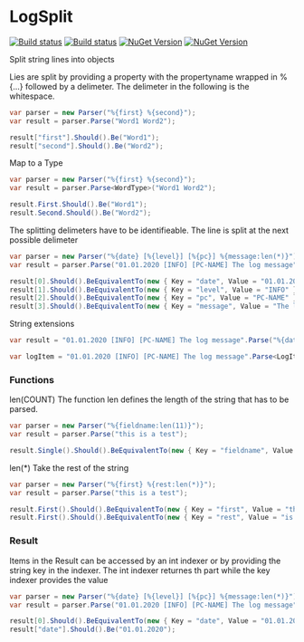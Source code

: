 # LogSplit
[![Build status](https://img.shields.io/appveyor/build/chriswalpen/LogSplit/master?label=Master&logo=appveyor&style=for-the-badge)](https://ci.appveyor.com/project/chriswalpen/LogSplit/branch/master)
[![Build status](https://img.shields.io/appveyor/build/chriswalpen/LogSplit/dev?label=Dev&logo=appveyor&style=for-the-badge)](https://ci.appveyor.com/project/chriswalpen/LogSplit/branch/dev)
[![NuGet Version](https://img.shields.io/nuget/v/LogSplit.svg?style=for-the-badge&label=Latest)](https://www.nuget.org/packages/LogSplit/)
[![NuGet Version](https://img.shields.io/nuget/vpre/LogSplit.svg?style=for-the-badge&label=RC)](https://www.nuget.org/packages/LogSplit/)

Split string lines into objects

Lies are split by providing a property with the propertyname wrapped in %{...} followed by a delimeter. 
The delimeter in the following is the whitespace.
```csharp
var parser = new Parser("%{first} %{second}");
var result = parser.Parse("Word1 Word2");

result["first"].Should().Be("Word1");
result["second"].Should().Be("Word2");
```
Map to a Type
```csharp
var parser = new Parser("%{first} %{second}");
var result = parser.Parse<WordType>("Word1 Word2");

result.First.Should().Be("Word1");
result.Second.Should().Be("Word2");
```

The splitting delimeters have to be identifieable. The line is split at the next possible delimeter

```csharp
var parser = new Parser("%{date} [%{level}] [%{pc}] %{message:len(*)}");
var result = parser.Parse("01.01.2020 [INFO] [PC-NAME] The log message");

result[0].Should().BeEquivalentTo(new { Key = "date", Value = "01.01.2020" });
result[1].Should().BeEquivalentTo(new { Key = "level", Value = "INFO" });
result[2].Should().BeEquivalentTo(new { Key = "pc", Value = "PC-NAME" });
result[3].Should().BeEquivalentTo(new { Key = "message", Value = "The log message" });
```

String extensions
```csharp
var result = "01.01.2020 [INFO] [PC-NAME] The log message".Parse("%{date} [%{level}] [%{pc}] %{message:len(*)}");

var logItem = "01.01.2020 [INFO] [PC-NAME] The log message".Parse<LogItem>("%{Date} [%{Level}] [%{Pc}] %{Message:len(*)}");
```

### Functions
len(COUNT)
The function len defines the length of the string that has to be parsed.

```csharp
var parser = new Parser("%{fieldname:len(11)}");
var result = parser.Parse("this is a test");

result.Single().Should().BeEquivalentTo(new { Key = "fieldname", Value = "this is a t" });
```

len(*)
Take the rest of the string
```csharp
var parser = new Parser("%{first} %{rest:len(*)}");
var result = parser.Parse("this is a test");

result.First().Should().BeEquivalentTo(new { Key = "first", Value = "this" });
result.First().Should().BeEquivalentTo(new { Key = "rest", Value = "is a test" });
```

### Result
Items in the Result can be accessed by an int indexer or by providing the string key in the indexer. 
The int indexer returnes th part while the key indexer provides the value
```csharp
var parser = new Parser("%{date} [%{level}] [%{pc}] %{message:len(*)}");
var result = parser.Parse("01.01.2020 [INFO] [PC-NAME] The log message");

result[0].Should().BeEquivalentTo(new { Key = "date", Value = "01.01.2020" });
result["date"].Should().Be("01.01.2020");
```